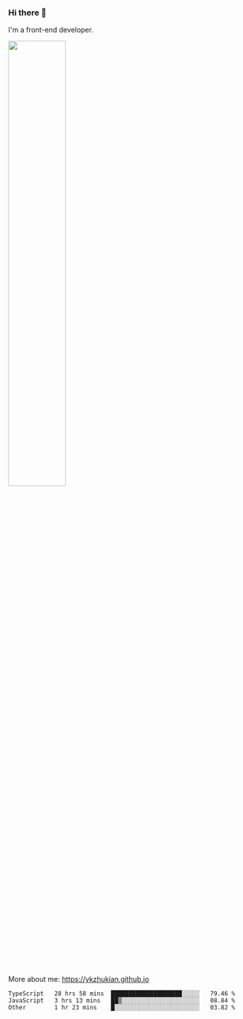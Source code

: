 ### Hi there 👋

I'm a front-end developer.

[<img width="48%" src="https://github-readme-stats.vercel.app/api?username=ykzhukian&show_icons=true&theme=dracula">](https://github.com/anuraghazra/github-readme-stats)

More about me: 
https://ykzhukian.github.io

<!--START_SECTION:waka-->

```text
TypeScript   28 hrs 58 mins  ████████████████████░░░░░   79.46 %
JavaScript   3 hrs 13 mins   ██▒░░░░░░░░░░░░░░░░░░░░░░   08.84 %
Other        1 hr 23 mins    █░░░░░░░░░░░░░░░░░░░░░░░░   03.82 %
```

<!--END_SECTION:waka-->
